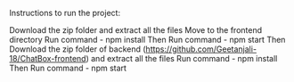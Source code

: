 Instructions to run the project:

Download the zip folder and extract all the files
Move to the frontend directory
Run command - npm install
Then Run command - npm start
Then Download the zip folder of backend (https://github.com/Geetanjali-18/ChatBox-frontend) and extract all the files
Run command - npm install
Then Run command - npm start
